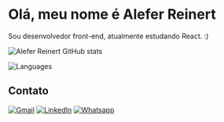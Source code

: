 # Olá, meu nome é Alefer Reinert

Sou desenvolvedor front-end, atualmente estudando React. :)

![Alefer Reinert GitHub stats](https://github-readme-stats.vercel.app/api?username=aleferreinert&hide=prs,issues,contribs&show_icons=true)

![Languages](https://github-readme-stats.vercel.app/api/top-langs/?username=aleferreinert&layout=compact&langs_count=5&hide=php,c)

## Contato

[![Gmail](https://img.shields.io/badge/Gmail-D14836?style=for-the-badge&logo=gmail&logoColor=white)](mailto:aleferreinert@gmail.com)
[![LinkedIn](https://img.shields.io/badge/LinkedIn-0077B5?style=for-the-badge&logo=linkedin&logoColor=white)](https://www.linkedin.com/in/aleferreinert)
[![Whatsapp](https://img.shields.io/badge/WhatsApp-25D366?style=for-the-badge&logo=whatsapp&logoColor=white)](https://wa.me/message/FSN72FDKNRO3O1)
